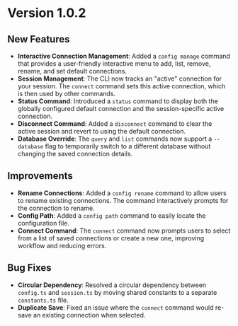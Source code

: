 # Version 1.0.2

## New Features

- **Interactive Connection Management**: Added a `config manage` command that provides a user-friendly interactive menu to add, list, remove, rename, and set default connections.
- **Session Management**: The CLI now tracks an "active" connection for your session. The `connect` command sets this active connection, which is then used by other commands.
- **Status Command**: Introduced a `status` command to display both the globally configured default connection and the session-specific active connection.
- **Disconnect Command**: Added a `disconnect` command to clear the active session and revert to using the default connection.
- **Database Override**: The `query` and `list` commands now support a `--database` flag to temporarily switch to a different database without changing the saved connection details.

## Improvements

- **Rename Connections**: Added a `config rename` command to allow users to rename existing connections. The command interactively prompts for the connection to rename.
- **Config Path**: Added a `config path` command to easily locate the configuration file.
- **Connect Command**: The `connect` command now prompts users to select from a list of saved connections or create a new one, improving workflow and reducing errors.

## Bug Fixes

- **Circular Dependency**: Resolved a circular dependency between `config.ts` and `session.ts` by moving shared constants to a separate `constants.ts` file.
- **Duplicate Save**: Fixed an issue where the `connect` command would re-save an existing connection when selected.
